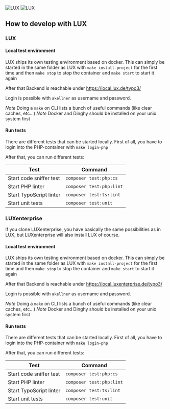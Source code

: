![LUX](../Images/logo_claim.svg#gh-light-mode-only "LUX")
![LUX](../Images/logo_claim_white.svg#gh-dark-mode-only "LUX")

## How to develop with LUX

### LUX

#### Local test environment

LUX ships its own testing environment based on docker. This can simply be started in the same folder as LUX with
`make install-project` for the first time and then
`make stop` to stop the container and
`make start` to start it again

After that Backend is reachable under https://local.lux.de/typo3/

Login is possible with `akellner` as username and password.

*Note* Doing a `make` on CLI lists a bunch of useful commands (like clear caches, etc...)
*Note* Docker and Dinghy should be installed on your unix system first

#### Run tests

There are different tests that can be started locally. First of all, you have to login into the PHP-container with
`make login-php`

After that, you can run different tests:

| Test                    | Command                  |
|-------------------------|--------------------------|
| Start code sniffer test | `composer test:php:cs`   |
| Start PHP linter        | `composer test:php:lint` |
| Start TypoScript linter | `composer test:ts:lint`  |
| Start unit tests        | `composer test:unit`     |

### LUXenterprise

If you clone LUXenterprise, you have basically the same possibilities as in LUX, but LUXenterprise will also install LUX
of course.

#### Local test environment

LUX ships its own testing environment based on docker. This can simply be started in the same folder as LUX with
`make install-project` for the first time and then
`make stop` to stop the container and
`make start` to start it again

After that Backend is reachable under https://local.luxenterprise.de/typo3/

Login is possible with `akellner` as username and password.

*Note* Doing a `make` on CLI lists a bunch of useful commands (like clear caches, etc...)
*Note* Docker and Dinghy should be installed on your unix system first

#### Run tests

There are different tests that can be started locally. First of all, you have to login into the PHP-container with
`make login-php`

After that, you can run different tests:

| Test                    | Command                  |
|-------------------------|--------------------------|
| Start code sniffer test | `composer test:php:cs`   |
| Start PHP linter        | `composer test:php:lint` |
| Start TypoScript linter | `composer test:ts:lint`  |
| Start unit tests        | `composer test:unit`     |
